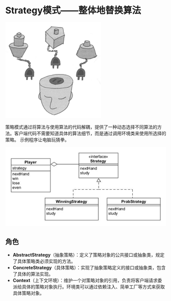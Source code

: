 # Strategy模式——整体地替换算法

<img src="asset/sketch.jpg"  width=300  alt="sketch"/>

策略模式通过将算法与使用算法的代码解耦，提供了一种动态选择不同算法的方法。客户端代码不需要知道具体的算法细节，而是通过调用环境类来使用所选择的策略。
示例程序让电脑玩猜拳。

![strategy](asset/strategy.jpg)

## 角色

* **AbstractStrategy**（抽象策略）：定义了策略对象的公共接口或抽象类，规定了具体策略类必须实现的方法。
* **ConcreteStrategy**（具体策略）：实现了抽象策略定义的接口或抽象类，包含了具体的算法实现。
* **Context**（上下文环境）：维护一个对策略对象的引用，负责将客户端请求委派给具体的策略对象执行。环境类可以通过依赖注入、简单工厂等方式来获取具体策略对象。